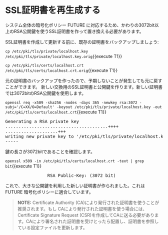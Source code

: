 # SSL証明書を再生成する

システム全体の暗号化ポリシー FUTURE に対応するため、かわりの3072bit以上のRSA公開鍵を使うSSL証明書を作って置き換える必要があります。

SSL証明書を作成して更新する前に、既存の証明書をバックアップしましょう:

`cp /etc/pki/tls/private/localhost.key /etc/pki/tls/private/localhost.key.orig`{{execute T1}}

`cp /etc/pki/tls/certs/localhost.crt /etc/pki/tls/certs/localhost.crt.orig`{{execute T1}}

元の証明書のバックアップを作ったので、予期しないことが発生しても元に戻すことができます。
新しい交換用のSSL証明書と公開鍵を作ります。新しい証明書では3072bitのRSA公開鍵を使用します。

`openssl req -x509 -sha256 -nodes -days 365 -newkey rsa:3072 -subj='/C=XX/O=Default' -keyout /etc/pki/tls/private/localhost.key -out /etc/pki/tls/certs/localhost.crt`{{execute T1}}

<pre class="file">
Generating a RSA private key
.......................................++++
....................+++
writing new private key to '/etc/pki/tls/private/localhost.key'
-----
</pre>

鍵の長さが3072bitであることを確認します。

`openssl x509 -in /etc/pki/tls/certs/localhost.crt -text | grep bit`{{execute T1}}

<pre class="file">
                RSA Public-Key: (3072 bit)
</pre>

これで、大きな公開鍵を利用した新しい証明書が作られました。これは FUTURE 暗号化ポリシーに適合しています。

> **NOTE:** Certificate Authority (CA)により発行された証明書を使うことが推奨されます。もし CAにより発行された証明書を使う場合には、Certificate Signature Request (CSR)を作成してCAに送る必要があります。CAにより署名された証明書を受けとったら配置し、証明書を参照している設定ファイルを更新します。
